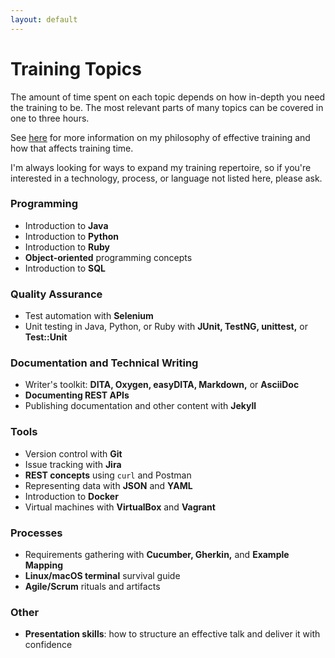 ```yaml
---
layout: default
---
```


# Training Topics

The amount of time spent on each topic depends on how in-depth you need the training to be. The most relevant parts of many topics can be covered in one to three hours. 

See [here](approach.html) for more information on my philosophy of effective training and how that affects training time.

I'm always looking for ways to expand my training repertoire, so if you're interested in a technology, process, or language not listed here, please ask.


### Programming

+ Introduction to **Java**
+ Introduction to **Python**
+ Introduction to **Ruby**
+ **Object-oriented** programming concepts
+ Introduction to **SQL**


### Quality Assurance

+ Test automation with **Selenium**
+ Unit testing in Java, Python, or Ruby with **JUnit, TestNG, unittest,** or **Test::Unit**


### Documentation and Technical Writing

+ Writer's toolkit: **DITA, Oxygen, easyDITA, Markdown,** or **AsciiDoc**
+ **Documenting REST APIs**
+ Publishing documentation and other content with **Jekyll**


### Tools

+ Version control with **Git**
+ Issue tracking with **Jira**
+ **REST concepts** using `curl` and Postman
+ Representing data with **JSON** and **YAML**
+ Introduction to **Docker**
+ Virtual machines with **VirtualBox** and **Vagrant**


### Processes

+ Requirements gathering with **Cucumber, Gherkin,** and **Example Mapping**
+ **Linux/macOS terminal** survival guide
+ **Agile/Scrum** rituals and artifacts


### Other

+ **Presentation skills**: how to structure an effective talk and deliver it with confidence
